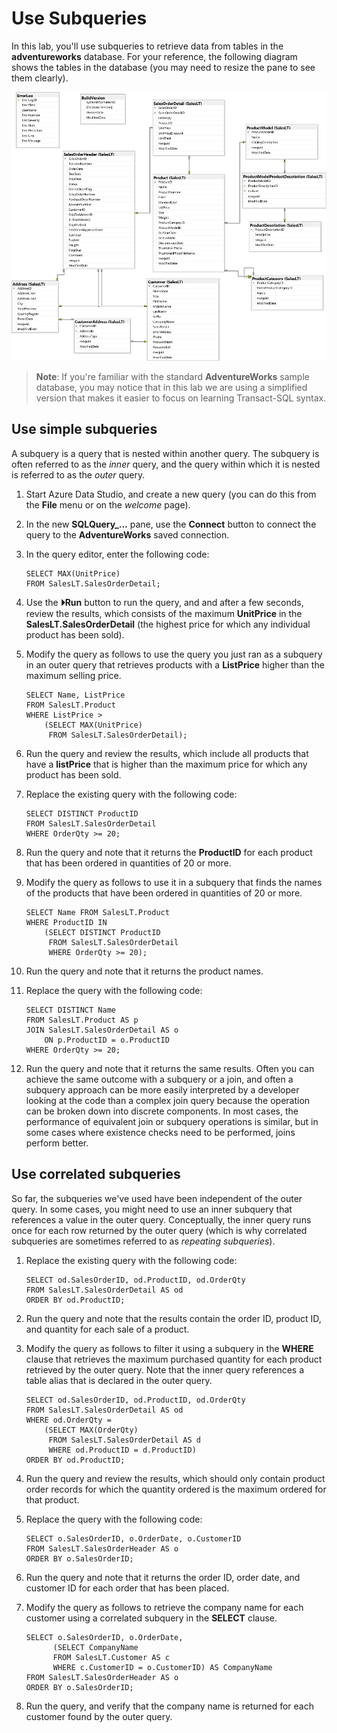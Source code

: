 # Use Subqueries

In this lab, you'll use subqueries to retrieve data from tables in the **adventureworks** database. For your reference, the following diagram shows the tables in the database (you may need to resize the pane to see them clearly).

![An entity relationship diagram of the adventureworks database](./images/adventureworks-erd.png)

> **Note**: If you're familiar with the standard **AdventureWorks** sample database, you may notice that in this lab we are using a simplified version that makes it easier to focus on learning Transact-SQL syntax.

## Use simple subqueries

A subquery is a query that is nested within another query. The subquery is often referred to as the *inner* query, and the query within which it is nested is referred to as the *outer* query.

1. Start Azure Data Studio, and create a new query (you can do this from the **File** menu or on the *welcome* page).
2. In the new **SQLQuery_...** pane, use the **Connect** button to connect the query to the **AdventureWorks** saved connection.
3. In the query editor, enter the following code:

    ```
    SELECT MAX(UnitPrice)
    FROM SalesLT.SalesOrderDetail;
    ```

4. Use the **&#x23f5;Run** button to run the query, and and after a few seconds, review the results, which consists of the maximum **UnitPrice** in the **SalesLT.SalesOrderDetail** (the highest price for which any individual product has been sold).

5. Modify the query as follows to use the query you just ran as a subquery in an outer query that retrieves products with a **ListPrice** higher than the maximum selling price.

    ```
    SELECT Name, ListPrice
    FROM SalesLT.Product
    WHERE ListPrice >
        (SELECT MAX(UnitPrice)
         FROM SalesLT.SalesOrderDetail);
    ```

6. Run the query and review the results, which include all products that have a **listPrice** that is higher than the maximum price for which any product has been sold.
7. Replace the existing query with the following code:

    ```
    SELECT DISTINCT ProductID
    FROM SalesLT.SalesOrderDetail
    WHERE OrderQty >= 20;
    ```

8. Run the query and note that it returns the **ProductID** for each product that has been ordered in quantities of 20 or more.
9. Modify the query as follows to use it in a subquery that finds the names of the products that have been ordered in quantities of 20 or more.

    ```
    SELECT Name FROM SalesLT.Product
    WHERE ProductID IN
        (SELECT DISTINCT ProductID
         FROM SalesLT.SalesOrderDetail
         WHERE OrderQty >= 20);
    ```

10. Run the query and note that it returns the product names.
11. Replace the query with the following code:

    ```
    SELECT DISTINCT Name
    FROM SalesLT.Product AS p
    JOIN SalesLT.SalesOrderDetail AS o
        ON p.ProductID = o.ProductID
    WHERE OrderQty >= 20;
    ```

12. Run the query and note that it returns the same results. Often you can achieve the same outcome with a subquery or a join, and often a subquery approach can be more easily interpreted by a developer looking at the code than a complex join query because the operation can be broken down into discrete components. In most cases, the performance of equivalent join or subquery operations is similar, but in some cases where existence checks need to be performed, joins perform better.

## Use correlated subqueries

So far, the subqueries we've used have been independent of the outer query. In some cases, you might need to use an inner subquery that references a value in the outer query. Conceptually, the inner query runs once for each row returned by the outer query (which is why correlated subqueries are sometimes referred to as *repeating subqueries*).

1. Replace the existing query with the following code:

    ```
    SELECT od.SalesOrderID, od.ProductID, od.OrderQty
    FROM SalesLT.SalesOrderDetail AS od
    ORDER BY od.ProductID;
    ```

2. Run the query and note that the results contain the order ID, product ID, and quantity for each sale of a product.
3. Modify the query as follows to filter it using a subquery in the **WHERE** clause that retrieves the maximum purchased quantity for each product retrieved by the outer query. Note that the inner query references a table alias that is declared in the outer query.

    ```
    SELECT od.SalesOrderID, od.ProductID, od.OrderQty
    FROM SalesLT.SalesOrderDetail AS od
    WHERE od.OrderQty =
        (SELECT MAX(OrderQty)
         FROM SalesLT.SalesOrderDetail AS d
         WHERE od.ProductID = d.ProductID)
    ORDER BY od.ProductID;
    ```

4. Run the query and review the results, which should only contain product order records for which the quantity ordered is the maximum ordered for that product.
5. Replace the query with the following code:

    ```
    SELECT o.SalesOrderID, o.OrderDate, o.CustomerID
    FROM SalesLT.SalesOrderHeader AS o
    ORDER BY o.SalesOrderID;
    ```

6. Run the query and note that it returns the order ID, order date, and customer ID for each order that has been placed.
7. Modify the query as follows to retrieve the company name for each customer using a correlated subquery in the **SELECT** clause.

    ```
    SELECT o.SalesOrderID, o.OrderDate,
          (SELECT CompanyName
          FROM SalesLT.Customer AS c
          WHERE c.CustomerID = o.CustomerID) AS CompanyName
    FROM SalesLT.SalesOrderHeader AS o
    ORDER BY o.SalesOrderID;
    ```

8. Run the query, and verify that the company name is returned for each customer found by the outer query.
